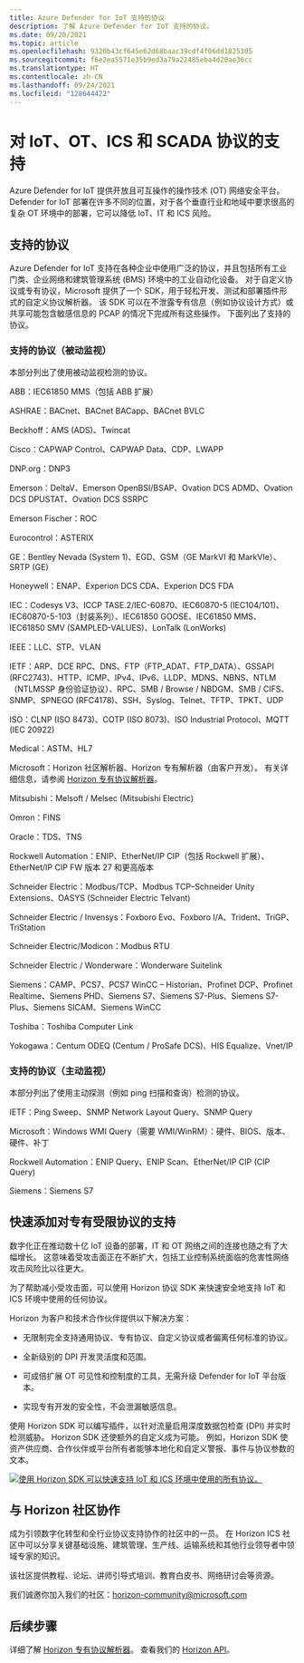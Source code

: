 ```yaml
---
title: Azure Defender for IoT 支持的协议
description: 了解 Azure Defender for IoT 支持的协议。
ms.date: 09/20/2021
ms.topic: article
ms.openlocfilehash: 9320b43cf645e62d68baac39cdf4f06dd1825305
ms.sourcegitcommit: f6e2ea5571e35b9ed3a79a22485eba4d20ae36cc
ms.translationtype: HT
ms.contentlocale: zh-CN
ms.lasthandoff: 09/24/2021
ms.locfileid: "128644422"
---
```

# <a name="support-for-iot-ot-ics-and-scada-protocols"></a>对 IoT、OT、ICS 和 SCADA 协议的支持

Azure Defender for IoT 提供开放且可互操作的操作技术 (OT) 网络安全平台。 Defender for IoT 部署在许多不同的位置，对于各个垂直行业和地域中要求很高的复杂 OT 环境中的部署，它可以降低 IoT、IT 和 ICS 风险。

## <a name="supported-protocols"></a>支持的协议

Azure Defender for IoT 支持在各种企业中使用广泛的协议，并且包括所有工业门类、企业网络和建筑管理系统 (BMS) 环境中的工业自动化设备。 对于自定义协议或专有协议，Microsoft 提供了一个 SDK，用于轻松开发、测试和部署插件形式的自定义协议解析器。 该 SDK 可以在不泄露专有信息（例如协议设计方式）或共享可能包含敏感信息的 PCAP 的情况下完成所有这些操作。 下面列出了支持的协议。

### <a name="supported-protocols-passive-monitoring"></a>支持的协议（被动监视）

本部分列出了使用被动监视检测的协议。

ABB：IEC61850 MMS（包括 ABB 扩展）

ASHRAE：BACnet、BACnet BACapp、BACnet BVLC

Beckhoff：AMS (ADS)、Twincat 

Cisco：CAPWAP Control、CAPWAP Data、CDP、LWAPP

DNP.org：DNP3

Emerson：DeltaV、Emerson OpenBSI/BSAP、Ovation DCS ADMD、Ovation DCS DPUSTAT、Ovation DCS SSRPC

Emerson Fischer：ROC

Eurocontrol：ASTERIX

GE：Bentley Nevada (System 1)、EGD、GSM（GE MarkVI 和 MarkVIe）、SRTP (GE)

Honeywell：ENAP、Experion DCS CDA、Experion DCS FDA

IEC：Codesys V3、ICCP TASE.2/IEC-60870、IEC60870-5 (IEC104/101)、IEC60870-5-103（封装系列）、IEC61850 GOOSE、IEC61850 MMS、IEC61850 SMV (SAMPLED-VALUES)、LonTalk (LonWorks)

IEEE：LLC、STP、VLAN

IETF：ARP、DCE RPC、DNS、FTP（FTP_ADAT、FTP_DATA）、GSSAPI (RFC2743)、HTTP、ICMP、IPv4、IPv6、LLDP、MDNS、NBNS、NTLM（NTLMSSP 身份验证协议）、RPC、SMB / Browse / NBDGM、SMB / CIFS、SNMP、SPNEGO (RFC4178)、SSH、Syslog、Telnet、TFTP、TPKT、UDP

ISO：CLNP (ISO 8473)、COTP (ISO 8073)、ISO Industrial Protocol、MQTT (IEC 20922)

Medical：ASTM、HL7

Microsoft：Horizon 社区解析器、Horizon 专有解析器（由客户开发）。 有关详细信息，请参阅 [Horizon 专有协议解析器](references-horizon-sdk.md)。

Mitsubishi：Melsoft / Melsec (Mitsubishi Electric)

Omron：FINS

Oracle：TDS、TNS

Rockwell Automation：ENIP、EtherNet/IP CIP（包括 Rockwell 扩展）、EtherNet/IP CIP FW 版本 27 和更高版本

Schneider Electric：Modbus/TCP、Modbus TCP–Schneider Unity Extensions、OASYS (Schneider Electric Telvant) 

Schneider Electric / Invensys：Foxboro Evo、Foxboro I/A、Trident、TriGP、TriStation

Schneider Electric/Modicon：Modbus RTU

Schneider Electric / Wonderware：Wonderware Suitelink

Siemens：CAMP、PCS7、PCS7 WinCC – Historian、Profinet DCP、Profinet Realtime、Siemens PHD、Siemens S7、Siemens S7-Plus、Siemens S7-Plus、Siemens SICAM、Siemens WinCC

Toshiba：Toshiba Computer Link

Yokogawa：Centum ODEQ (Centum / ProSafe DCS)、HIS Equalize、Vnet/IP

### <a name="supported-protocols-active-monitoring"></a>支持的协议（主动监视）

本部分列出了使用主动探测（例如 ping 扫描和查询）检测的协议。

IETF：Ping Sweep、SNMP Network Layout Query、SNMP Query

Microsoft：Windows WMI Query（需要 WMI/WinRM）：硬件、BIOS、版本、硬件、补丁

Rockwell Automation：ENIP Query、ENIP Scan、EtherNet/IP CIP (CIP Query)

Siemens：Siemens S7

## <a name="quickly-add-support-for-proprietary-restricted-protocols"></a>快速添加对专有受限协议的支持

数字化正在推动数十亿 IoT 设备的部署，IT 和 OT 网络之间的连接也随之有了大幅增长。 这意味着受攻击面正在不断扩大，包括工业控制系统面临的危害性网络攻击风险比以往更大。

为了帮助减小受攻击面，可以使用 Horizon 协议 SDK 来快速安全地支持 IoT 和 ICS 环境中使用的任何协议。

Horizon 为客户和技术合作伙伴提供以下解决方案：

- 无限制完全支持通用协议、专有协议、自定义协议或者偏离任何标准的协议。

- 全新级别的 DPI 开发灵活度和范围。

- 可成倍扩展 OT 可见性和控制度的工具，无需升级 Defender for IoT 平台版本。

- 实现专有开发的安全性，不会泄漏敏感信息。

使用 Horizon SDK 可以编写插件，以针对流量启用深度数据包检查 (DPI) 并实时检测威胁。 Horizon SDK 还使额外的自定义成为可能。 例如，Horizon SDK 使资产供应商、合作伙伴或平台所有者能够本地化和自定义警报、事件与协议参数的文本。

[![使用 Horizon SDK 可以快速支持 IoT 和 ICS 环境中使用的所有协议。](media/concept-supported-protocols/sdk-horizon.png)](media/concept-supported-protocols/sdk-horizon-expanded.png#lightbox)

## <a name="collaborate-with-the-horizon-community"></a>与 Horizon 社区协作

成为引领数字化转型和全行业协议支持协作的社区中的一员。 在 Horizon ICS 社区中可以分享关键基础设施、建筑管理、生产线、运输系统和其他行业领导者中领域专家的知识。

该社区提供教程、论坛、讲师引导式培训、教育白皮书、网络研讨会等资源。

我们诚邀你加入我们的社区：<horizon-community@microsoft.com>

## <a name="next-steps"></a>后续步骤

详细了解 [Horizon 专有协议解析器](references-horizon-sdk.md)。
查看我们的 [Horizon API](references-horizon-api.md)。
